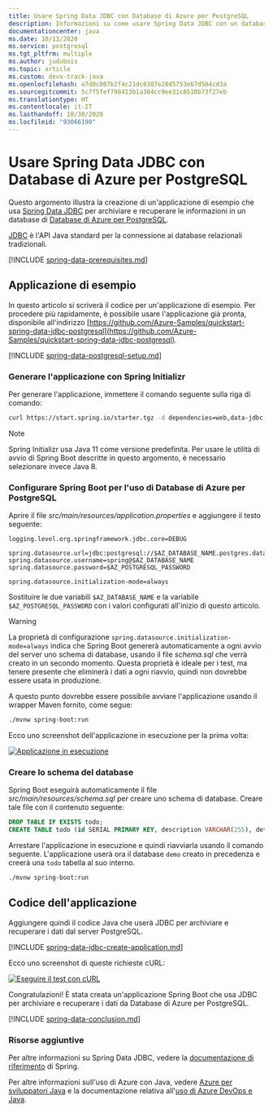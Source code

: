 ```yaml
---
title: Usare Spring Data JDBC con Database di Azure per PostgreSQL
description: Informazioni su come usare Spring Data JDBC con un database di Database di Azure per PostgreSQL.
documentationcenter: java
ms.date: 10/13/2020
ms.service: postgresql
ms.tgt_pltfrm: multiple
ms.author: judubois
ms.topic: article
ms.custom: devx-track-java
ms.openlocfilehash: a7d0c007b2f4c21dc6387e28d5753e67d504cd3a
ms.sourcegitcommit: 5c7f5fef798413b1a304cc9ee31c8518b73f27eb
ms.translationtype: HT
ms.contentlocale: it-IT
ms.lasthandoff: 10/30/2020
ms.locfileid: "93066190"
---
```

# <a name="use-spring-data-jdbc-with-azure-database-for-postgresql"></a>Usare Spring Data JDBC con Database di Azure per PostgreSQL

Questo argomento illustra la creazione di un'applicazione di esempio che usa [Spring Data JDBC](https://spring.io/projects/spring-data-jdbc) per archiviare e recuperare le informazioni in un database di [Database di Azure per PostgreSQL](/azure/postgresql/).

[JDBC](https://en.wikipedia.org/wiki/Java_Database_Connectivity) è l'API Java standard per la connessione ai database relazionali tradizionali.

[!INCLUDE [spring-data-prerequisites.md](includes/spring-data-prerequisites.md)]

## <a name="sample-application"></a>Applicazione di esempio

In questo articolo si scriverà il codice per un'applicazione di esempio. Per procedere più rapidamente, è possibile usare l'applicazione già pronta, disponibile all'indirizzo [https://github.com/Azure-Samples/quickstart-spring-data-jdbc-postgresql](https://github.com/Azure-Samples/quickstart-spring-data-jdbc-postgresql).

[!INCLUDE [spring-data-postgresql-setup.md](includes/spring-data-postgresql-setup.md)]

### <a name="generate-the-application-by-using-spring-initializr"></a>Generare l'applicazione con Spring Initializr

Per generare l'applicazione, immettere il comando seguente sulla riga di comando:

```bash
curl https://start.spring.io/starter.tgz -d dependencies=web,data-jdbc,postgresql -d baseDir=azure-database-workshop -d bootVersion=2.3.4.RELEASE -d javaVersion=8 | tar -xzvf -
```
 > [!NOTE]
 > Spring Initializr usa Java 11 come versione predefinita. Per usare le utilità di avvio di Spring Boot descritte in questo argomento, è necessario selezionare invece Java 8.
 
### <a name="configure-spring-boot-to-use-azure-database-for-postgresql"></a>Configurare Spring Boot per l'uso di Database di Azure per PostgreSQL

Aprire il file *src/main/resources/application.properties* e aggiungere il testo seguente:

```properties
logging.level.org.springframework.jdbc.core=DEBUG

spring.datasource.url=jdbc:postgresql://$AZ_DATABASE_NAME.postgres.database.azure.com:5432/demo
spring.datasource.username=spring@$AZ_DATABASE_NAME
spring.datasource.password=$AZ_POSTGRESQL_PASSWORD

spring.datasource.initialization-mode=always
```

Sostituire le due variabili `$AZ_DATABASE_NAME` e la variabile `$AZ_POSTGRESQL_PASSWORD` con i valori configurati all'inizio di questo articolo.

> [!WARNING]
> La proprietà di configurazione `spring.datasource.initialization-mode=always` indica che Spring Boot genererà automaticamente a ogni avvio del server uno schema di database, usando il file *schema.sql* che verrà creato in un secondo momento. Questa proprietà è ideale per i test, ma tenere presente che eliminerà i dati a ogni riavvio, quindi non dovrebbe essere usata in produzione.

A questo punto dovrebbe essere possibile avviare l'applicazione usando il wrapper Maven fornito, come segue:

```bash
./mvnw spring-boot:run
```

Ecco uno screenshot dell'applicazione in esecuzione per la prima volta:

[![Applicazione in esecuzione](media/configure-spring-data-jdbc-with-azure-postgresql/create-postgresql-01.png)](media/configure-spring-data-jdbc-with-azure-postgresql/create-postgresql-01.png#lightbox)

### <a name="create-the-database-schema"></a>Creare lo schema del database

Spring Boot eseguirà automaticamente il file *src/main/resources/schema.sql* per creare uno schema di database. Creare tale file con il contenuto seguente:

```sql
DROP TABLE IF EXISTS todo;
CREATE TABLE todo (id SERIAL PRIMARY KEY, description VARCHAR(255), details VARCHAR(4096), done BOOLEAN);
```

Arrestare l'applicazione in esecuzione e quindi riavviarla usando il comando seguente. L'applicazione userà ora il database `demo` creato in precedenza e creerà una `todo` tabella al suo interno.

```bash
./mvnw spring-boot:run
```

## <a name="code-the-application"></a>Codice dell'applicazione

Aggiungere quindi il codice Java che userà JDBC per archiviare e recuperare i dati dal server PostgreSQL.

[!INCLUDE [spring-data-jdbc-create-application.md](includes/spring-data-jdbc-create-application.md)]

Ecco uno screenshot di queste richieste cURL:

[![Eseguire il test con cURL](media/configure-spring-data-jdbc-with-azure-postgresql/create-postgresql-02.png)](media/configure-spring-data-jdbc-with-azure-postgresql/create-postgresql-02.png#lightbox)

Congratulazioni! È stata creata un'applicazione Spring Boot che usa JDBC per archiviare e recuperare i dati da Database di Azure per PostgreSQL.

[!INCLUDE [spring-data-conclusion.md](includes/spring-data-conclusion.md)]

### <a name="additional-resources"></a>Risorse aggiuntive

Per altre informazioni su Spring Data JDBC, vedere la [documentazione di riferimento](https://docs.spring.io/spring-data/jdbc/docs/current/reference/html/#reference) di Spring.

Per altre informazioni sull'uso di Azure con Java, vedere [Azure per sviluppatori Java](../index.yml) e la documentazione relativa all'[uso di Azure DevOps e Java](/azure/devops/).